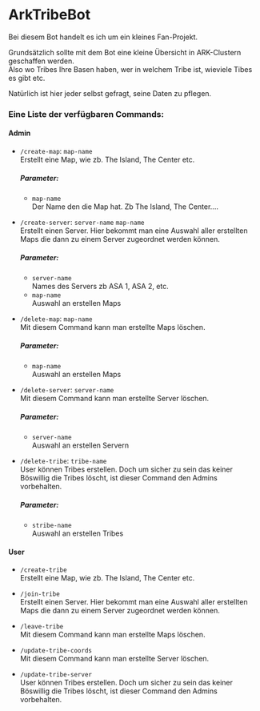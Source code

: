 # ArkTribeBot
Bei diesem Bot handelt es ich um ein kleines Fan-Projekt.

Grundsätzlich sollte mit dem Bot eine kleine Übersicht in ARK-Clustern geschaffen werden.  
Also wo Tribes Ihre Basen haben, wer in welchem Tribe ist, wieviele Tibes es gibt etc.

Natürlich ist hier jeder selbst gefragt, seine Daten zu pflegen.

### Eine Liste der verfügbaren Commands:

#### Admin

- `/create-map`: `map-name`  
Erstellt eine Map, wie zb. The Island, The Center etc.
  ##### Parameter:
  - `map-name`  
  Der Name den die Map hat. Zb The Island, The Center....

- `/create-server`: `server-name` `map-name`  
Erstellt einen Server. Hier bekommt man eine Auswahl aller erstellten Maps die dann zu einem Server zugeordnet werden können.
  ##### Parameter:
  - `server-name`  
  Names des Servers zb ASA 1, ASA 2, etc.
  - `map-name`  
  Auswahl an erstellen Maps

- `/delete-map`: `map-name`  
Mit diesem Command kann man erstellte Maps löschen.
  ##### Parameter:
  - `map-name`  
  Auswahl an erstellen Maps

- `/delete-server`: `server-name`  
Mit diesem Command kann man erstellte Server löschen.
  ##### Parameter:
  - `server-name`  
  Auswahl an erstellen Servern

- `/delete-tribe`: `tribe-name`  
User können Tribes erstellen. Doch um sicher zu sein das keiner Böswillig die Tribes löscht, ist dieser Command den Admins vorbehalten.  
  ##### Parameter:
  - `stribe-name`  
  Auswahl an erstellen Tribes

#### User

- `/create-tribe`  
Erstellt eine Map, wie zb. The Island, The Center etc.

- `/join-tribe`  
Erstellt einen Server. Hier bekommt man eine Auswahl aller erstellten Maps die dann zu einem Server zugeordnet werden können.

- `/leave-tribe`  
Mit diesem Command kann man erstellte Maps löschen.

- `/update-tribe-coords`  
Mit diesem Command kann man erstellte Server löschen.

- `/update-tribe-server`  
User können Tribes erstellen. Doch um sicher zu sein das keiner Böswillig die Tribes löscht, ist dieser Command den Admins vorbehalten.